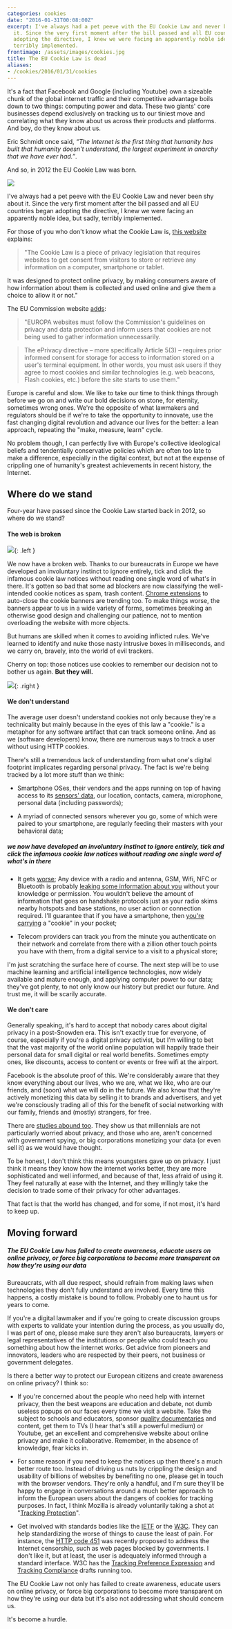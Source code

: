 ```yaml
---
categories: cookies
date: "2016-01-31T00:08:00Z"
excerpt: I've always had a pet peeve with the EU Cookie Law and never been shy about
  it. Since the very first moment after the bill passed and all EU countries began
  adopting the directive, I knew we were facing an apparently noble idea, but sadly,
  terribly implemented.
frontimage: /assets/images/cookies.jpg
title: The EU Cookie Law is dead
aliases:
- /cookies/2016/01/31/cookies
---
```


It's a fact that Facebook and Google (including Youtube) own a sizeable chunk of the global internet traffic and their competitive advantage boils down to two things: computing power and data. These two giants' core businesses depend exclusively on tracking us to our tiniest move and correlating what they know about us across their products and platforms. And boy, do they know about us.

Eric Schmidt once said, _“The Internet is the first thing that humanity has built that humanity doesn't understand, the largest experiment in anarchy that we have ever had.”_.

And so, in 2012 the EU Cookie Law was born.

![](/assets/images/cookies.jpg)

I've always had a pet peeve with the EU Cookie Law and never been shy about it. Since the very first moment after the bill passed and all EU countries began adopting the directive, I knew we were facing an apparently noble idea, but sadly, terribly implemented.

For those of you who don't know what the Cookie Law is, [this website][1] explains:

> "The Cookie Law is a piece of privacy legislation that requires websites to get consent from visitors to store or retrieve any information on a computer, smartphone or tablet.

It was designed to protect online privacy, by making consumers aware of how information about them is collected and used online and give them a choice to allow it or not."

The EU Commission website [adds][2]:

> "EUROPA websites must follow the Commission's guidelines on privacy and data protection and inform users that cookies are not being used to gather information unnecessarily.

> The ePrivacy directive – more specifically Article 5(3) – requires prior informed consent for storage for access to information stored on a user's terminal equipment. In other words, you must ask users if they agree to most cookies and similar technologies (e.g. web beacons, Flash cookies, etc.) before the site starts to use them."

Europe is careful and slow. We like to take our time to think things through before we go on and write our bold decisions on stone, for eternity, sometimes wrong ones. We're the opposite of what lawmakers and regulators should be if we're to take the opportunity to innovate, use the fast changing digital revolution and advance our lives for the better: a lean approach, repeating the "make, measure, learn" cycle.

No problem though, I can perfectly live with Europe's collective ideological beliefs and tendentially conservative policies which are often too late to make a difference, especially in the digital context, but not at the expense of crippling one of humanity's greatest achievements in recent history, the Internet.

## Where do we stand

Four-year have passed since the Cookie Law started back in 2012, so where do we stand?

#### The web is broken

![](/assets/images/nocookies.png){: .left }

We now have a broken web. Thanks to our bureaucrats in Europe we have developed an involuntary instinct to ignore entirely, tick and click the infamous cookie law notices without reading one single word of what's in there. It's gotten so bad that some ad blockers are now classifying the well-intended cookie notices as spam, trash content. [Chrome extensions][3] to auto-close the cookie banners are trending too. To make things worse, the banners appear to us in a wide variety of forms, sometimes breaking an otherwise good design and challenging our patience, not to mention overloading the website with more objects. 

But humans are skilled when it comes to avoiding inflicted rules. We've learned to identify and nuke those nasty intrusive boxes in milliseconds, and we carry on, bravely, into the world of evil trackers.

Cherry on top: those notices use cookies to remember our decision not to bother us again. **But they will.**

![](/assets/images/cookiesok.png){: .right }

#### We don't understand

The average user doesn't understand cookies not only because they're a technicality but mainly because in the eyes of this law a "cookie." is a metaphor for any software artifact that can track someone online. And as we (software developers) know, there are numerous ways to track a user without using HTTP cookies.

There's still a tremendous lack of understanding from what one's digital footprint implicates regarding personal privacy. The fact is we're being tracked by a lot more stuff than we think:

 - Smartphone OSes, their vendors and the apps running on top of having access to its [sensors' data][8], our location, contacts, camera, microphone, personal data (including passwords);

 - A myriad of connected sensors wherever you go, some of which were paired to your smartphone, are regularly feeding their masters with your behavioral data;

##### we now have developed an involuntary instinct to ignore entirely, tick and click the infamous cookie law notices without reading one single word of what's in there

 - It gets [worse][7]; Any device with a radio and antenna, GSM, Wifi, NFC or Bluetooth is probably [leaking some information about you][9] without your knowledge or permission. You wouldn't believe the amount of information that goes on handshake protocols just as your radio skims nearby hotspots and base stations, no user action or connection required. I'll guarantee that if you have a smartphone, then [you're carrying][6] a "cookie" in your pocket;

 - Telecom providers can track you from the minute you authenticate on their network and correlate from there with a zillion other touch points you have with them, from a digital service to a visit to a physical store;

I'm just scratching the surface here of course. The next step will be to use machine learning and artificial intelligence technologies, now widely available and mature enough, and applying computer power to our data; they've got plenty, to not only know our history but predict our future. And trust me, it will be scarily accurate. 

#### We don't care

Generally speaking, it's hard to accept that nobody cares about digital privacy in a post-Snowden era. This isn't exactly true for everyone, of course, especially if you're a digital privacy activist, but I’m willing to bet that the vast majority of the world online population will happily trade their personal data for small digital or real world benefits. Sometimes empty ones, like discounts, access to content or events or free wifi at the airport.

Facebook is the absolute proof of this. We're considerably aware that they know everything about our lives, who we are, what we like, who are our friends, and (soon) what we will do in the future. We also know that they're actively monetizing this data by selling it to brands and advertisers, and yet we're consciously trading all of this for the benefit of social networking with our family, friends and (mostly) strangers, for free.

There are [studies abound too][15]. They show us that millennials are not particularly worried about privacy, and those who are, aren't concerned with government spying, or big corporations monetizing your data (or even sell it) as we would have thought.

To be honest, I don't think this means youngsters gave up on privacy. I just think it means they know how the internet works better, they are more sophisticated and well informed, and because of that, less afraid of using it. They feel naturally at ease with the Internet, and they willingly take the decision to trade some of their privacy for other advantages.

That fact is that the world has changed, and for some, if not most, it's hard to keep up.

## Moving forward

##### The EU Cookie Law has failed to create awareness, educate users on online privacy, or force big corporations to become more transparent on how they're using our data

Bureaucrats, with all due respect, should refrain from making laws when technologies they don't fully understand are involved. Every time this happens, a costly mistake is bound to follow. Probably one to haunt us for years to come.

If you're a digital lawmaker and if you're going to create discussion groups with experts to validate your intention during the process, as you usually do, I was part of one, please make sure they aren't also bureaucrats, lawyers or legal representatives of the institutions or people who could teach you something about how the internet works. Get advice from pioneers and innovators, leaders who are respected by their peers, not business or government delegates.

Is there a better way to protect our European citizens and create awareness on online privacy? I think so:

 - If you're concerned about the people who need help with internet privacy, then the best weapons are education and debate, not dumb useless popups on our faces every time we visit a website. Take the subject to schools and educators, sponsor [quality documentaries][4] and content, get them to TVs (I hear that's still a powerful medium) or Youtube, get an excellent and comprehensive website about online privacy and make it collaborative. Remember, in the absence of knowledge, fear kicks in.

 - For some reason if you need to keep the notices up then there's a much better route too. Instead of driving us nuts by crippling the design and usability of billions of websites by benefiting no one, please get in touch with the browser vendors. They're only a handful, and I'm sure they'll be happy to engage in conversations around a much better approach to inform the European users about the dangers of cookies for tracking purposes. In fact, I think Mozilla is already voluntarily taking a shot at "[Tracking Protection][5]".
 
 - Get involved with standards bodies like the [IETF][11] or the [W3C][14]. They can help standardizing the worse of things to cause the least of pain. For instance, the [HTTP code 451][10] was recently proposed to address the Internet censorship, such as web pages blocked by governments. I don't like it, but at least, the user is adequately informed through a standard interface. W3C has the [Tracking Preference Expression][12] and [Tracking Compliance][13] drafts running too.

The EU Cookie Law not only has failed to create awareness, educate users on online privacy, or force big corporations to become more transparent on how they're using our data but it's also not addressing what should concern us.

It's become a hurdle.

[1]: https://www.cookielaw.org/the-cookie-law/
[2]: http://ec.europa.eu/ipg/basics/legal/cookies/index_en.htm
[3]: https://chrome.google.com/webstore/search/cookie%20law?_category=extensions
[4]: https://www.youtube.com/watch?v=BvQ6I9xrEu0&feature=youtu.be
[5]: https://support.mozilla.org/en-US/kb/tracking-protection-pbm
[6]: http://www.shoppertrak.eu/solutions/shopperexperience/
[7]: http://www.nytimes.com/2013/07/15/business/attention-shopper-stores-are-tracking-your-cell.html
[8]: http://crypto.stanford.edu/~dabo/pubs/abstracts/gyromic.html
[9]: https://www.youtube.com/watch?v=yRGa9-QUDWo
[10]: https://en.wikipedia.org/wiki/HTTP_451
[11]: https://en.wikipedia.org/wiki/Internet_Engineering_Task_Force
[12]: https://www.w3.org/2011/tracking-protection/drafts/tracking-dnt.html
[13]: https://www.w3.org/TR/tracking-compliance/
[14]: https://www.w3.org/
[15]: https://www.americanpressinstitute.org/publications/reports/survey-research/digital-lives-of-millennials/